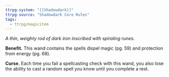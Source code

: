 ```yaml
---
ttrpg-system: "[[Shadowdark]]"
ttrpg-source: "Shadowdark Core Rules"
tags:
  - ttrpg/magicitem
---
```

*A thin, weighty rod of dark iron inscribed with spiraling runes.*

**Benefit.** This wand contains the spells dispel magic (pg. 59) and protection from energy (pg. 68). 

**Curse.** Each time you fail a spellcasting check with this wand, you also lose the ability to cast a random spell you know until you complete a rest.
